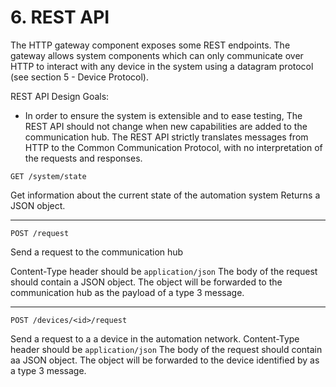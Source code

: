 # 6. REST API

The HTTP gateway component exposes some REST endpoints. The gateway allows system components
which can only communicate over HTTP to interact with any device in the system using a 
datagram protocol (see section 5 - Device Protocol). 

REST API Design Goals:

- In order to ensure the system is extensible and to ease testing, The REST API should not change
 when new capabilities are added to the communication hub. The REST API strictly translates 
 messages from HTTP to the Common Communication Protocol, with no interpretation of the requests
 and responses. 

`GET /system/state`

Get information about the current state of the automation system
Returns a JSON object.

---

`POST /request`

Send a request to the communication hub 

Content-Type header should be `application/json`
The body of the request should contain a JSON object. The object will be forwarded to the
communication hub as the payload of a type 3 message.

---

`POST /devices/<id>/request`

Send a request to a a device in the automation network.
Content-Type header should be `application/json`
The body of the request should contain aa JSON object. The object will be forwarded to the 
device identified by <id> as a type 3 message.


